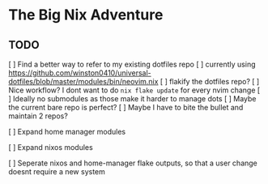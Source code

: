 # The Big Nix Adventure

## TODO

[ ] Find a better way to refer to my existing dotfiles repo
    [ ] currently using https://github.com/winston0410/universal-dotfiles/blob/master/modules/bin/neovim.nix
    [ ] flakify the dotfiles repo?
    [ ] Nice workflow? I dont want to do `nix flake update` for every nvim
    change
    [ ] Ideally no submodules as those make it harder to manage dots
    [ ] Maybe the current bare repo is perfect?
    [ ] Maybe I have to bite the bullet and maintain 2 repos?

[ ] Expand home manager modules

[ ] Expand nixos modules

[ ] Seperate nixos and home-manager flake outputs, so that a user change doesnt
require a new system
